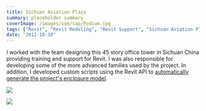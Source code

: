 ```yaml
---
title: Sichuan Aviation Plaza
summary: placeholder summary
coverImage: /images/som/sap/Podium.jpg
tags: ["Revit", "Revit Modeling", "Revit Support", "Sichuan Aviation Plaza"]
date: "2011-10-10"
---
```


I worked with the team designing this 45 story office tower in Sichuan China providing training and support for Revit. I was also responsible for developing some of the more advanced families used by the project. In addition, I developed custom scripts using the Revit API to [automatically generate the project's enclosure model](/projects/som/sap-enclosure).

![](/images/som/sap/Full-Tower.jpg)

![](/images/som/sap/Building-Section-3d.jpg)
